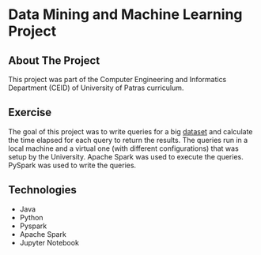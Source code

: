# Data Mining and Machine Learning Project

## About The Project

This project was part of the Computer Engineering and Informatics Department (CEID) of University of Patras curriculum.

## Exercise

The goal of this project was to write queries for a big [dataset](https://www.kaggle.com/grouplens/movielens-20m-dataset) and calculate the time elapsed for each query to return the results. The queries run in a local machine and a virtual one (with different configurations) that was setup by the University. Apache Spark was used to execute the queries. PySpark was used to write the queries.

## Technologies

- Java
- Python
- Pyspark
- Apache Spark
- Jupyter Notebook